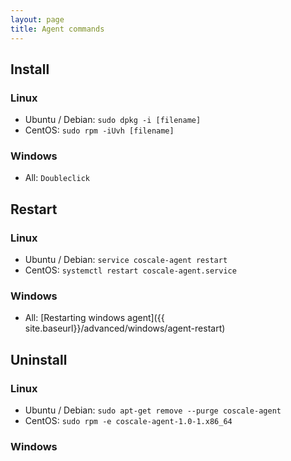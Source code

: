 ```yaml
---
layout: page
title: Agent commands
---
```


## Install

### Linux

* Ubuntu / Debian: `sudo dpkg -i [filename]`
* CentOS: `sudo rpm -iUvh [filename]`

### Windows

* All: `Doubleclick`

## Restart

### Linux
* Ubuntu / Debian: `service coscale-agent restart`
* CentOS: `systemctl restart coscale-agent.service`

### Windows

* All: [Restarting windows agent]({{ site.baseurl}}/advanced/windows/agent-restart)

## Uninstall

### Linux

* Ubuntu / Debian: `sudo apt-get remove --purge coscale-agent`
* CentOS: `sudo rpm -e coscale-agent-1.0-1.x86_64`

### Windows

<!-- TODO: Add uninstall -->
